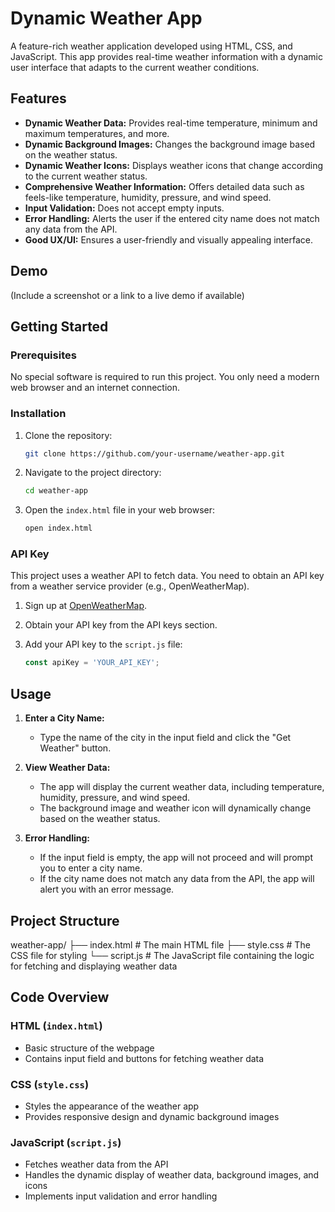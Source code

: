 # Dynamic Weather App

A feature-rich weather application developed using HTML, CSS, and JavaScript. This app provides real-time weather information with a dynamic user interface that adapts to the current weather conditions.

## Features

- **Dynamic Weather Data:** Provides real-time temperature, minimum and maximum temperatures, and more.
- **Dynamic Background Images:** Changes the background image based on the weather status.
- **Dynamic Weather Icons:** Displays weather icons that change according to the current weather status.
- **Comprehensive Weather Information:** Offers detailed data such as feels-like temperature, humidity, pressure, and wind speed.
- **Input Validation:** Does not accept empty inputs.
- **Error Handling:** Alerts the user if the entered city name does not match any data from the API.
- **Good UX/UI:** Ensures a user-friendly and visually appealing interface.

## Demo

(Include a screenshot or a link to a live demo if available)

## Getting Started

### Prerequisites

No special software is required to run this project. You only need a modern web browser and an internet connection.

### Installation

1. Clone the repository:

    ```bash
    git clone https://github.com/your-username/weather-app.git
    ```

2. Navigate to the project directory:

    ```bash
    cd weather-app
    ```

3. Open the `index.html` file in your web browser:

    ```bash
    open index.html
    ```

### API Key

This project uses a weather API to fetch data. You need to obtain an API key from a weather service provider (e.g., OpenWeatherMap).

1. Sign up at [OpenWeatherMap](https://home.openweathermap.org/users/sign_up).
2. Obtain your API key from the API keys section.
3. Add your API key to the `script.js` file:

    ```javascript
    const apiKey = 'YOUR_API_KEY';
    ```

## Usage

1. **Enter a City Name:**
   - Type the name of the city in the input field and click the "Get Weather" button.

2. **View Weather Data:**
   - The app will display the current weather data, including temperature, humidity, pressure, and wind speed.
   - The background image and weather icon will dynamically change based on the weather status.

3. **Error Handling:**
   - If the input field is empty, the app will not proceed and will prompt you to enter a city name.
   - If the city name does not match any data from the API, the app will alert you with an error message.

## Project Structure


weather-app/
├── index.html      # The main HTML file
├── style.css       # The CSS file for styling
└── script.js       # The JavaScript file containing the logic for fetching and displaying weather data


## Code Overview

### HTML (`index.html`)

- Basic structure of the webpage
- Contains input field and buttons for fetching weather data

### CSS (`style.css`)

- Styles the appearance of the weather app
- Provides responsive design and dynamic background images

### JavaScript (`script.js`)

- Fetches weather data from the API
- Handles the dynamic display of weather data, background images, and icons
- Implements input validation and error handling
